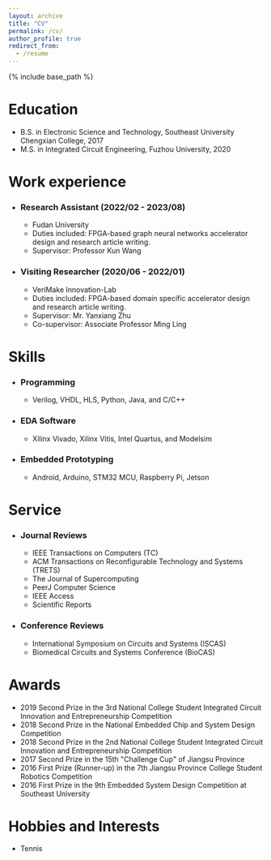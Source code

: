 ```yaml
---
layout: archive
title: "CV"
permalink: /cv/
author_profile: true
redirect_from:
  - /resume
---
```


{% include base_path %}

Education
======
* B.S. in Electronic Science and Technology, Southeast University Chengxian College, 2017
* M.S. in Integrated Circuit Engineering, Fuzhou University, 2020

Work experience
======
* ### Research Assistant (2022/02 - 2023/08)
  * Fudan University
  * Duties included: FPGA-based graph neural networks accelerator design and research article writing.
  * Supervisor: Professor Kun Wang

* ### Visiting Researcher (2020/06 - 2022/01)
  * VeriMake Innovation-Lab
  * Duties included: FPGA-based domain specific accelerator design and research article writing.
  * Supervisor: Mr. Yanxiang Zhu
  * Co-supervisor: Associate Professor Ming Ling
  
Skills
======
* ### Programming
  * Verilog, VHDL, HLS, Python, Java, and C/C++

* ### EDA Software
  * Xilinx Vivado, Xilinx Vitis, Intel Quartus, and Modelsim

* ### Embedded Prototyping
  * Android, Arduino, STM32 MCU, Raspberry Pi, Jetson
  
Service
======
* ### Journal Reviews
  * IEEE Transactions on Computers (TC)
  * ACM Transactions on Reconfigurable Technology and Systems (TRETS)
  * The Journal of Supercomputing
  * PeerJ Computer Science
  * IEEE Access
  * Scientific Reports

* ### Conference Reviews
  * International Symposium on Circuits and Systems (ISCAS)
  * Biomedical Circuits and Systems Conference (BioCAS)

Awards
======
* 2019 Second Prize in the 3rd National College Student Integrated Circuit Innovation and Entrepreneurship Competition
* 2018 Second Prize in the National Embedded Chip and System Design Competition 
* 2018 Second Prize in the 2nd National College Student Integrated Circuit Innovation and Entrepreneurship Competition
* 2017 Second Prize in the 15th "Challenge Cup" of Jiangsu Province 
* 2016 First Prize (Runner-up) in the 7th Jiangsu Province College Student Robotics Competition 
* 2016 First Prize in the 9th Embedded System Design Competition at Southeast University

Hobbies and Interests
======
* Tennis